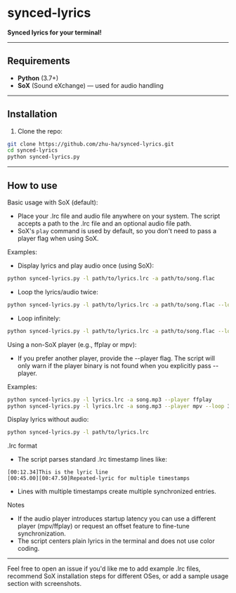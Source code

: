 # synced-lyrics

**Synced lyrics for your terminal!**

---

## Requirements
- **Python** (3.7+)  
- **SoX** (Sound eXchange) — used for audio handling

---

## Installation
1. Clone the repo:
```bash
git clone https://github.com/zhu-ha/synced-lyrics.git
cd synced-lyrics
python synced-lyrics.py
```

---

## How to use

Basic usage with SoX (default):

- Place your .lrc file and audio file anywhere on your system. The script accepts a path to the .lrc file and an optional audio file path.
- SoX's `play` command is used by default, so you don't need to pass a player flag when using SoX.

Examples:

- Display lyrics and play audio once (using SoX):
```bash
python synced-lyrics.py -l path/to/lyrics.lrc -a path/to/song.flac
```

- Loop the lyrics/audio twice:
```bash
python synced-lyrics.py -l path/to/lyrics.lrc -a path/to/song.flac --loop 2
```

- Loop infinitely:
```bash
python synced-lyrics.py -l path/to/lyrics.lrc -a path/to/song.flac --loop inf
```

Using a non-SoX player (e.g., ffplay or mpv):

- If you prefer another player, provide the --player flag. The script will only warn if the player binary is not found when you explicitly pass --player.

Examples:

```bash
python synced-lyrics.py -l lyrics.lrc -a song.mp3 --player ffplay
python synced-lyrics.py -l lyrics.lrc -a song.mp3 --player mpv --loop 3
```

Display lyrics without audio:

```bash
python synced-lyrics.py -l path/to/lyrics.lrc
```

.lrc format

- The script parses standard .lrc timestamp lines like:
```
[00:12.34]This is the lyric line
[00:45.00][00:47.50]Repeated-lyric for multiple timestamps
```
- Lines with multiple timestamps create multiple synchronized entries.

Notes

- If the audio player introduces startup latency you can use a different player (mpv/ffplay) or request an offset feature to fine-tune synchronization.
- The script centers plain lyrics in the terminal and does not use color coding.

---

Feel free to open an issue if you'd like me to add example .lrc files, recommend SoX installation steps for different OSes, or add a sample usage section with screenshots.